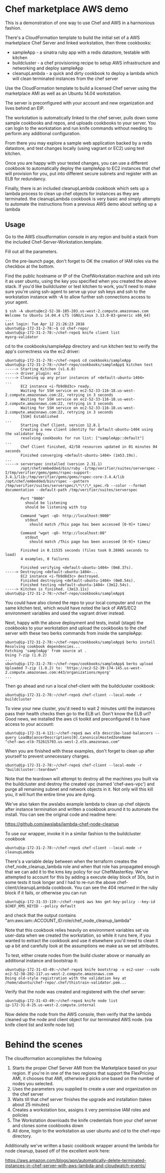 # Chef marketplace AWS demo

This is a demonstration of one way to use Chef and AWS in a harmonious fashion.

There's a CloudFormation template to build the initial set of a AWS marketplace Chef Server and
linked workstation, then three cookbooks:

* sampleApp - a sinatra ruby app with a redis datastore, testable with kitchen
* buildcluster - a chef provisioning recipe to setup AWS infrastructure and networking and deploy sampleApp
* cleanupLambda - a quick and dirty cookbook to deploy a lambda which will clean terminated instances from the chef server

Use the CloudFormation template to build a licensed Chef server using the marketplace AMI as well as
an Ubuntu 14.04 workstation. 

The server is preconfigured with your account and new organization and lives behind an EIP. 

The workstation is automatically linked to the chef server, pulls down some sample cookbooks and repos, 
and uploads cookbooks to your server. You can login to the workstation and run knife commands without 
needing to perform any additional configuration.

From there you may explore a sample web application backed by a redis datastore, and test changes locally
 (using vagrant or EC2) using test kitchen. 

Once you are happy with your tested changes, you can use a different cookbook to automatically deploy the
sampleApp to EC2 instances that chef will provision for you, put into different secure subnets and register 
with an ELB for redundancy.

Finally, there is an included cleanupLambda cookbook which sets up a lambda process to clean up
chef objects for instances as they are terminated.  the cleanupLambda cookbook is very basic and simply 
attempts to automate the instructions from a previous AWS demo about setting up a lambda
 
## Usage 

Go to the AWS cloudformation console in any region and build a stack from the 
included Chef-Server-Workstation.template.

Fill out all the parameters.

On the pre-launch page, don't forget to OK the creation of IAM roles via the checkbox at the bottom.

Find the public hostname or IP of the ChefWorkstation machine and ssh into it as user ubuntu, 
using the key you specified when you created the above stack. If you'd like buildcluster or test kitchen to work,
you'll need to make sure you're using ssh-agent to serve up your ssh keys and ssh to the workstation instance
with -A to allow further ssh connections access to your agent. 

```
$ ssh -A ubuntu@ec2-52-38-105-203.us-west-2.compute.amazonaws.com  
Welcome to Ubuntu 14.04.4 LTS (GNU/Linux 3.13.0-83-generic x86_64)  
...  
Last login: Tue Apr 12 21:26:23 2016  
ubuntu@ip-172-31-2-78:~$ cd chef-repo/  
ubuntu@ip-172-31-2-78:~/chef-repo$ knife client list  
myorg-validator  
```

cd to the cookbooks/sampleApp directory and run kitchen test to verify the app's correctness via the ec2 driver:

```
ubuntu@ip-172-31-2-78:~/chef-repo$ cd cookbooks/sampleApp
ubuntu@ip-172-31-2-78:~/chef-repo/cookbooks/sampleApp$ kitchen test
-----> Starting Kitchen (v1.6.0)
-----> driver_plugin: ec2
-----> Cleaning up any prior instances of <default-ubuntu-1404>
...
       EC2 instance <i-fb9d8d3c> ready.
       Waiting for SSH service on ec2-52-33-116-18.us-west-2.compute.amazonaws.com:22, retrying in 3 seconds
       Waiting for SSH service on ec2-52-33-116-18.us-west-2.compute.amazonaws.com:22, retrying in 3 seconds
       Waiting for SSH service on ec2-52-33-116-18.us-west-2.compute.amazonaws.com:22, retrying in 3 seconds
       [SSH] Established
...
       Starting Chef Client, version 12.8.1
       Creating a new client identity for default-ubuntu-1404 using the validator key.
       resolving cookbooks for run list: ["sampleApp::default"]
...
       Chef Client finished, 42/58 resources updated in 01 minutes 04 seconds
       Finished converging <default-ubuntu-1404> (1m53.19s).
...
-----> serverspec installed (version 2.31.1)
       /opt/chef/embedded/bin/ruby -I/tmp/verifier/suites/serverspec -I/tmp/verifier/gems/gems/rspec-support-3.4.1/lib:/tmp/verifier/gems/gems/rspec-core-3.4.4/lib /opt/chef/embedded/bin/rspec --pattern /tmp/verifier/suites/serverspec/\*\*/\*_spec.rb --color --format documentation --default-path /tmp/verifier/suites/serverspec

       Port "9000"
         should be listening
         should be listening with tcp

       Command "wget -qO- http://localhost:9000"
         stdout
           should match /This page has been accessed [0-9]+ times/

       Command "wget -qO- http://localhost:80"
         stdout
           should match /This page has been accessed [0-9]+ times/

       Finished in 0.11535 seconds (files took 0.26965 seconds to load)
       4 examples, 0 failures

       Finished verifying <default-ubuntu-1404> (0m8.37s).
-----> Destroying <default-ubuntu-1404>...
       EC2 instance <i-fb9d8d3c> destroyed.
       Finished destroying <default-ubuntu-1404> (0m0.54s).
       Finished testing <default-ubuntu-1404> (3m12.54s).
-----> Kitchen is finished. (3m13.11s)
ubuntu@ip-172-31-2-78:~/chef-repo/cookbooks/sampleApp$
```



You could have also cloned the repo to your local computer and run the same kitchen test, which would have noted 
the lack of AWS/EC2 environment variables and used the vagrant driver instead.

Next, happy with the above deployment and tests, install (stage) the cookbooks to your workstation
and upload the cookbooks to the chef server with these two berks commands from inside the sampleApp:
```
ubuntu@ip-172-31-2-78:~/chef-repo/cookbooks/sampleApp$ berks install
Resolving cookbook dependencies...
Fetching 'sampleApp' from source at .
Using 7-zip (1.0.2)
...
ubuntu@ip-172-31-2-78:~/chef-repo/cookbooks/sampleApp$ berks upload
Uploaded 7-zip (1.0.2) to: 'https://ec2-52-39-174-145.us-west-2.compute.amazonaws.com:443/organizations/myorg'
...
```

Then go ahead and run a local chef-client with the buildcluster cookbook: 

```
ubuntu@ip-172-31-2-78:~/chef-repo$ chef-client --local-mode -r buildcluster
```

To view your new cluster, you'd need to wait 2 minutes until the instances pass their health checks then
go to the ELB url. Don't know the ELB url? Good news, we installed the aws cli toolkit and preconfigured
it to have access to your account:

```
ubuntu@ip-172-31-4-121:~/chef-repo$ aws elb describe-load-balancers --query LoadBalancerDescriptions[0].CanonicalHostedZoneName
"chef-aws-elb-752615793.us-west-2.elb.amazonaws.com"
```

When you are finished with these examples, don't forget to clean up after yourself to prevent unnecessary
charges.

```
ubuntu@ip-172-31-2-78:~/chef-repo$ chef-client --local-mode -r "buildcluster::teardown"
```
Note that the teardown will attempt to destroy all the machines you built via the buildcluster and destroy
the created vpc (named 'chef-aws-vpc') and purge all remaining subnet and network objects in it. Not only will this
kill you, it will hurt the entire time you are dying.

We've also taken the awslabs example lambda to clean up chef objects after instance termination and written
a cookbook around it to automate the install. You can see the original code and readme here:

https://github.com/awslabs/lambda-chef-node-cleanup

To use our wrapper, invoke it in a similar fashion to the buildcluster cookbook

```
ubuntu@ip-172-31-2-78:~/chef-repo$ chef-client --local-mode -r cleanupLambda
```

There's a variable delay between when the terraform creates the chef_node_cleanup_lambda role and when that role
has propagated enough that we can add it to the kms key policy for our ChefMasterKey. We've attempted to account
for this by adding a execute delay block of 30s, but in some tests it took longer and I had to re-run the 
above chef-client/cleanupLambda cookbook. You can see the 404 returned in the ruby block if it fails, or
otherwise you can run

```
ubuntu@ip-172-31-33-119:~/chef-repo$ aws kms get-key-policy --key-id $CHEF_KMS_KEYID --policy default
```

and check that the output contains "arn:aws:iam::ACCOUNT_ID:role/chef_node_cleanup_lambda"

Note that this cookbook relies heavily on environment variables set via user-data when we created the workstation,
so while it runs here, if you wanted to extract the cookbook and use it elsewhere you'd need to clean it up
a bit and carefully look at the assumptions we make as we set attributes.

To test, either create nodes from the build cluster above or manually an additional instance and bootstrap it:

```
ubuntu@ip-172-31-43-49:~/chef-repo$ knife bootstrap -x ec2-user --sudo ec2-52-38-202-117.us-west-2.compute.amazonaws.com
Doing old-style registration with the validation key at /home/ubuntu/chef-repo/.chef/thistrain-validator.pem...
```

Verify that the node was created and registered with the chef server:

```
ubuntu@ip-172-31-43-49:~/chef-repo$ knife node list
ip-172-31-8-25.us-west-2.compute.internal
```

Now delete the node from the AWS console, then verify that the lambda cleaned up the node and client object for
our terminated AWS node. (via knife client list and knife node list)

# Behind the scenes

The cloudformation accomplishes the following

1. Starts the proper Chef Server AMI from the Marketplace based on your region. If you're in one of the
two regions that support the FlexPricing AMI, it chooses that AMI, otherwise it picks one based on the 
number of nodes you selected.
2. Uses the parameters you supplied to create a user and organization on the chef server
3. Waits till that chef server finishes the upgrade and installation (takes about 25 minutes)
4. Creates a workstation box, assigns it very permissive IAM roles and policies
5. The Workstation downloads the knife credentials from your chef server and clones some cookbooks down
6. All done, login to the workstation as user ubuntu and cd to the chef-repo directory.

Additionally we've written a basic cookbook wrapper around the lambda for node cleanup, based off
of the excellent work here: 

https://aws.amazon.com/blogs/apn/automatically-delete-terminated-instances-in-chef-server-with-aws-lambda-and-cloudwatch-events/

